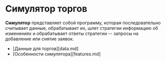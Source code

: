 # Симулятор торгов

**Симулятор** представляет собой программу, которая последовательно считывает данные, обрабатывает их, шлет стратегии информацию об изменениях и обрабатывает ответы стратегии -- запросы на добавление или снятие заявок.

- [Данные для торгов][data.md]
- [Особенности симулятора][features.md]